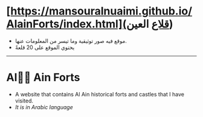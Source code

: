 # [https://mansouralnuaimi.github.io/AlainForts/index.html](قلاع العين)

- موقع فيه صور توثيقية وما تيسر من المعلومات عنها.
- يحتوي الموقع على 20 قلعةً
---
# Al ِِAin Forts
- A website that contains Al Ain historical forts and castles that I have visited.
- *It is in Arabic language*
